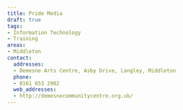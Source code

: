 ```yaml
---
title: Pride Media
draft: true
tags:
- Information Technology
- Training
areas:
- Middleton
contact:
  addresses:
  - Demesne Arts Centre, Asby Drive, Langley, Middleton
  phone:
  - 0161 653 2902
  web_addresses:
  - http://demesnecommunitycentre.org.uk/
---
```


